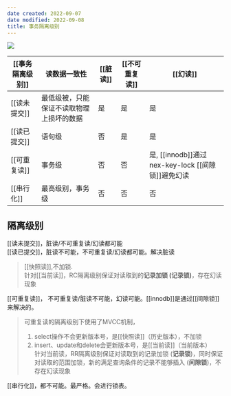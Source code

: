```yaml
---
date created: 2022-09-07
date modified: 2022-09-08
title: 事务隔离级别
---
```


![](http://image.clickear.top/20220907182133.png)

[[事务隔离级别]]|读数据一致性|[[脏读]] |[[不可重复读]]|[[幻读]]|
---|---|---|---|---
[[读未提交]]|最低级被，只能保证不读取物理上损坏的数据|是|是|是
[[读已提交]]|语句级|否|是|是
[[可重复读]]| 事务级|否 | 否|是, [[innodb]]通过nex-key-lock [[间隙锁]]避免幻读
[[串行化]] | 最高级别，事务级| 否| 否| 否

## 隔离级别

[[读未提交]]，脏读/不可重复读/幻读都可能  
[[读已提交]]，脏读不可能，不可重复读/幻读都可能。解决脏读  

> [[快照读]],不加锁.  
> 针对[[当前读]]，RC隔离级别保证对读取到的**记录加锁 (记录锁)**，存在幻读现象

[[可重复读]]， 不可重复读/脏读不可能，幻读可能。[[innodb]]是通过[[间隙锁]]来解决的。

> 可重复读的隔离级别下使用了MVCC机制，
> 1. select操作不会更新版本号，是[[快照读]]（历史版本），不加锁  
> 2. insert、update和delete会更新版本号，是[[当前读]]（当前版本）  
>    针对当前读，RR隔离级别保证对读取到的记录加锁 (**记录锁**)，同时保证对读取的范围加锁，新的满足查询条件的记录不能够插入 (**间隙锁**)，不存在幻读现象

[[串行化]]，都不可能。最严格。会进行锁表。
